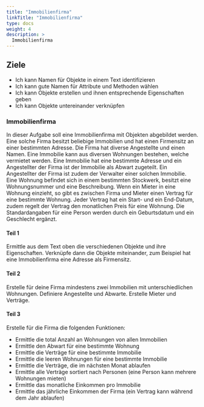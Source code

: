 ```yaml
---
title: "Immobilienfirma"
linkTitle: "Immobilienfirma"
type: docs
weight: 4
description: >
  Immobilienfirma
---
```


## Ziele
* Ich kann Namen für Objekte in einem Text identifizieren
* Ich kann gute Namen für Attribute und Methoden wählen
* Ich kann Objekte erstellen und ihnen entsprechende Eigenschaften geben
* Ich kann Objekte untereinander verknüpfen

### Immobilienfirma
In dieser Aufgabe soll eine Immobilienfirma mit Objekten abgebildet werden.
Eine solche Firma besitzt beliebige Immobilien und hat einen Firmensitz an einer bestimmten Adresse.
Die Firma hat diverse Angestellte und einen Namen.
Eine Immobilie kann aus diversen Wohnungen bestehen, welche vermietet werden.
Eine Immobilie hat eine bestimmte Adresse und ein Angestellter der Firma ist der Immobilie als Abwart zugeteilt.
Ein Angestellter der Firma ist zudem der Verwalter einer solchen Immobilie.
Eine Wohnung befindet sich in einem bestimmten Stockwerk, besitzt eine Wohnungsnummer und eine Beschreibung.
Wenn ein Mieter in eine Wohnung einzieht, so gibt es zwischen Firma und Mieter einen Vertrag für eine bestimmte Wohnung.
Jeder Vertrag hat ein Start- und ein End-Datum, zudem regelt der Vertrag den monatlichen Preis für eine Wohnung.
Die Standardangaben für eine Person werden durch ein Geburtsdatum und ein Geschlecht ergänzt.

#### Teil 1
Ermittle aus dem Text oben die verschiedenen Objekte und ihre Eigenschaften.
Verknüpfe dann die Objekte miteinander, zum Beispiel hat eine Immobilienfirma eine Adresse als Firmensitz.

#### Teil 2
Erstelle für deine Firma mindestens zwei Immobilien mit unterschiedlichen Wohnungen.
Definiere Angestellte und Abwarte. Erstelle Mieter und Verträge.

#### Teil 3
Erstelle für die Firma die folgenden Funktionen:
- Ermittle die total Anzahl an Wohnungen von allen Immobilien
- Ermittle den Abwart für eine bestimmte Wohnung
- Ermittle die Verträge für eine bestimmte Immobilie
- Ermittle die leeren Wohnungen für eine bestimmte Immobilie
- Ermittle die Verträge, die im nächsten Monat ablaufen
- Ermittle alle Verträge sortiert nach Personen (eine Person kann mehrere Wohnungen mieten)
- Ermittle das monatliche Einkommen pro Immobilie
- Ermittle das jährliche Einkommen der Firma (ein Vertrag kann während dem Jahr ablaufen)
